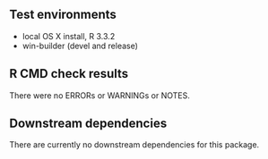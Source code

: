 ## Test environments
* local OS X install, R 3.3.2
* win-builder (devel and release)

## R CMD check results
There were no ERRORs or WARNINGs or NOTES.

## Downstream dependencies
There are currently no downstream dependencies for this package.

